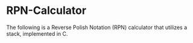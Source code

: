 # RPN-Calculator
The following is a Reverse Polish Notation (RPN) calculator that utilizes a stack, implemented in C. 
